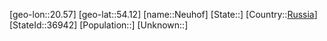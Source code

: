 ﻿---
location: [54.12,20.57]
type: City
tags:
- geo/City


SpocWebEntityId: 32830
isDeleted: false
confidential: public

---
[geo-lon::20.57]
[geo-lat::54.12]
[name::Neuhof]
[State::]
[Country::[Russia](geo/Continent/Europe/Russia.md)]
[StateId::36942]
[Population::]
[Unknown::]

